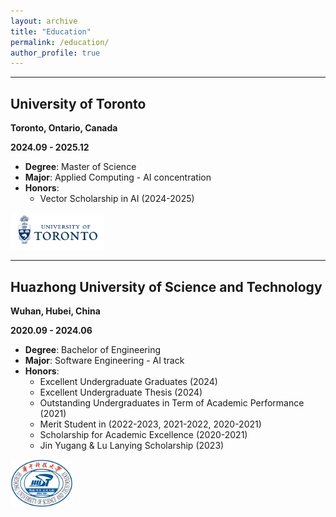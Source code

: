 ```yaml
---
layout: archive
title: "Education"
permalink: /education/
author_profile: true
---
```


--------------

## University of Toronto

**Toronto, Ontario, Canada**

**2024.09 - 2025.12**

- **Degree**: Master of Science
- **Major**: Applied Computing - AI concentration
- **Honors**: 
  - Vector Scholarship in AI (2024-2025)

<img src="../images/ut.png" alt="ut" width="150">

---------------

## Huazhong University of Science and Technology

**Wuhan, Hubei, China**

**2020.09 - 2024.06**

- **Degree**: Bachelor of Engineering
- **Major**: Software Engineering - AI track
- **Honors**: 
  - Excellent Undergraduate Graduates  (2024)
  - Excellent Undergraduate Thesis (2024)
  - Outstanding Undergraduates in Term of Academic Performance (2021)
  - Merit Student in (2022-2023, 2021-2022, 2020-2021)
  - Scholarship for Academic Excellence (2020-2021)
  - Jin Yugang & Lu Lanying Scholarship (2023)
 
<img src="../images/hust.png" alt="hust" width="100">
